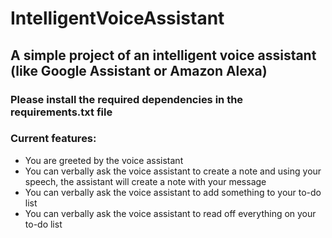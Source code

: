 # IntelligentVoiceAssistant

## A simple project of an intelligent voice assistant (like Google Assistant or Amazon Alexa)

### Please install the required dependencies in the requirements.txt file

### Current features:
- You are greeted by the voice assistant
- You can verbally ask the voice assistant to create a note and using your speech, the assistant will create a note with your message
- You can verbally ask the voice assistant to add something to your to-do list
- You can verbally ask the voice assistant to read off everything on your to-do list
